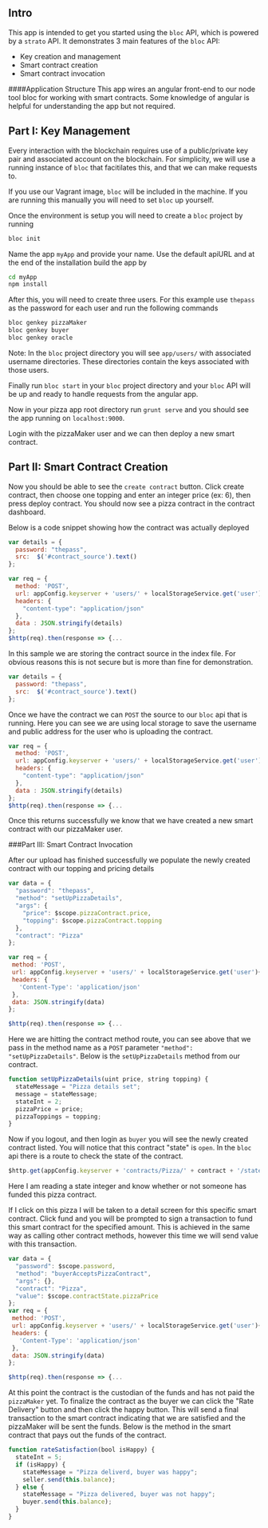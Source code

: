 ## Intro

This app is intended to get you started using the `bloc` API, which is powered by a `strato` API. It demonstrates 3 main features of the `bloc` API:

  * Key creation and management
  * Smart contract creation
  * Smart contract invocation

####Application Structure
This app wires an angular front-end to our node tool bloc for working with smart contracts. Some knowledge of angular is helpful for understanding the app but not required.


## Part I: Key Management

Every interaction with the blockchain requires use of a public/private key pair and associated account on the blockchain. For simplicity, we will use a running instance of `bloc` that facitilates this, and that we can make requests to.

If you use our Vagrant image, `bloc` will be included in the machine. If you are running this manually you will need to set `bloc` up yourself.

Once the environment is setup you will need to create a `bloc` project by running

```sh
bloc init
```

Name the app `myApp` and provide your name.  Use the default apiURL and at the end of the installation build the app by
```sh
cd myApp
npm install
```

After this, you will need to create three users. For this example use `thepass` as the password for each user and run the following commands

```sh
bloc genkey pizzaMaker
bloc genkey buyer
bloc genkey oracle
```

Note: In the `bloc` project directory you will see `app/users/` with associated username directories. These directories contain the keys associated with those users.

Finally run `bloc start` in your `bloc` project directory and your `bloc` API will be up and ready to handle requests from the angular app.

Now in your pizza app root directory run `grunt serve` and you should see the app running on `localhost:9000`.

Login with the pizzaMaker user and we can then deploy a new smart contract.

## Part II: Smart Contract Creation

Now you should be able to see the `create contract` button. Click create contract, then choose one topping and enter an integer price (ex: 6), then press deploy contract. You should now see a pizza contract in the contract dashboard.

Below is a code snippet showing how the contract was actually deployed

```js
var details = {
  password: "thepass",
  src:  $('#contract_source').text()
};

var req = {
  method: 'POST',
  url: appConfig.keyserver + 'users/' + localStorageService.get('user') + '/' + localStorageService.get('address') + '/contract',
  headers: {
    "content-type": "application/json"
  },
  data : JSON.stringify(details)
};
$http(req).then(response => {...
```

In this sample we are storing the contract source in the index file. For obvious reasons this is not secure but is more than fine for demonstration.

```js
var details = {
  password: "thepass",
  src:  $('#contract_source').text()
};
```

Once we have the contract we can `POST` the source to our `bloc` api that is running. Here you can see we are using local storage to save the username and public address for the user who is uploading the contract.

```js
var req = {
  method: 'POST',
  url: appConfig.keyserver + 'users/' + localStorageService.get('user') + '/' + localStorageService.get('address') + '/contract',
  headers: {
    "content-type": "application/json"
  },
  data : JSON.stringify(details)
};
$http(req).then(response => {...
```

Once this returns successfully we know that we have created a new smart contract with our pizzaMaker user.

###Part III: Smart Contract Invocation

After our upload has finished successfully we populate the newly created contract with our topping and pricing details

```js
var data = {
  "password": "thepass",
  "method": "setUpPizzaDetails",
  "args": {
    "price": $scope.pizzaContract.price,
    "topping": $scope.pizzaContract.topping
  },
  "contract": "Pizza"
};

var req = {
 method: 'POST',
 url: appConfig.keyserver + 'users/' + localStorageService.get('user')+ '/'+ localStorageService.get('address') + '/contract/Pizza/' + $scope.newContract + '/call',
 headers: {
   'Content-Type': 'application/json'
 },
 data: JSON.stringify(data)
};

$http(req).then(response => {...
```

Here we are hitting the contract method route, you can see above that we pass in the method name as a `POST` parameter `"method": "setUpPizzaDetails"`. Below is the `setUpPizzaDetails` method from our contract.

```js
function setUpPizzaDetails(uint price, string topping) {
  stateMessage = "Pizza details set";
  message = stateMessage;
  stateInt = 2;
  pizzaPrice = price;
  pizzaToppings = topping;
}
```

Now if you logout, and then login as `buyer` you will see the newly created contract listed. You will notice that this contract "state" is `open`. In the `bloc` api there is a route to check the state of the contract.

```js
$http.get(appConfig.keyserver + 'contracts/Pizza/' + contract + '/state/').then(response => {
```

Here I am reading a state integer and know whether or not someone has funded this pizza contract.

If I click on this pizza I will be taken to a detail screen for this specific smart contract. Click fund and you will be prompted to sign a transaction to fund this smart contract for the specified amount. This is achieved in the same way as calling other contract methods, however this time we will send value with this transaction.

```js
var data = {
  "password": $scope.password,
  "method": "buyerAcceptsPizzaContract",
  "args": {},
  "contract": "Pizza",
  "value": $scope.contractState.pizzaPrice
};
var req = {
 method: 'POST',
 url: appConfig.keyserver + 'users/' + localStorageService.get('user')+ '/'+ localStorageService.get('address') + '/contract/Pizza/' + $stateParams.id + '/call',
 headers: {
   'Content-Type': 'application/json'
 },
 data: JSON.stringify(data)
};

$http(req).then(response => {...
```
At this point the contract is the custodian of the funds and has not paid the `pizzaMaker` yet. To finalize the contract as the buyer we can click the "Rate Delivery" button and then click the happy button. This will send a final transaction to the smart contract indicating that we are satisfied and the pizzaMaker will be sent the funds. Below is the method in the smart contract that pays out the funds of the contract.

```js
function rateSatisfaction(bool isHappy) {
  stateInt = 5;
  if (isHappy) {
    stateMessage = "Pizza deliverd, buyer was happy";
    seller.send(this.balance);
  } else {
    stateMessage = "Pizza delivered, buyer was not happy";
    buyer.send(this.balance);
  }
}
```

